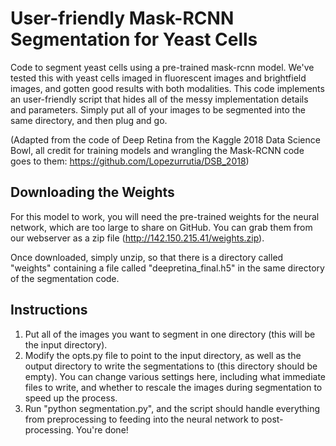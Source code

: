 # User-friendly Mask-RCNN Segmentation for Yeast Cells

Code to segment yeast cells using a pre-trained mask-rcnn model. We've tested this with yeast cells imaged in fluorescent images and brightfield images, and gotten good results with both modalities. This code implements an user-friendly script that hides all of the messy implementation details and parameters. Simply put all of your images to be segmented into the same directory, and then plug and go. 

(Adapted from the code of Deep Retina from the Kaggle 2018 Data Science Bowl, all credit for training models and wrangling the Mask-RCNN code goes to them: https://github.com/Lopezurrutia/DSB_2018)

## Downloading the Weights
For this model to work, you will need the pre-trained weights for the neural network, which are too large to share on GitHub. You can grab them from our webserver as a zip file (http://142.150.215.41/weights.zip). 

Once downloaded, simply unzip, so that there is a directory called "weights" containing a file called "deepretina_final.h5" in the same directory of the segmentation code.

## Instructions
1. Put all of the images you want to segment in one directory (this will be the input directory).
2. Modify the opts.py file to point to the input directory, as well as the output directory to write the segmentations to (this directory should be empty). You can change various settings here, including what immediate files to write, and whether to rescale the images during segmentation to speed up the process.
3. Run "python segmentation.py", and the script should handle everything from preprocessing to feeding into the neural network to post-processing. You're done! 

